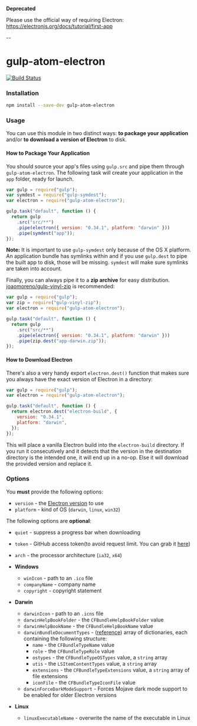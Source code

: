 **Deprecated**

Please use the official way of requiring Electron: https://electronjs.org/docs/tutorial/first-app

--

# gulp-atom-electron

[![Build Status](https://dev.azure.com/vscode/gulp-atom-electron/_apis/build/status/joaomoreno.gulp-atom-electron?branchName=master)](https://dev.azure.com/vscode/gulp-atom-electron/_build/latest?definitionId=38&branchName=master)

### Installation

```bash
npm install --save-dev gulp-atom-electron
```

### Usage

You can use this module in two distinct ways: **to package your application** and/or
**to download a version of Electron** to disk.

#### How to Package Your Application

You should source your app's files using `gulp.src` and pipe them through
`gulp-atom-electron`. The following task will create your application in
the `app` folder, ready for launch.

```javascript
var gulp = require("gulp");
var symdest = require("gulp-symdest");
var electron = require("gulp-atom-electron");

gulp.task("default", function () {
  return gulp
    .src("src/**")
    .pipe(electron({ version: "0.34.1", platform: "darwin" }))
    .pipe(symdest("app"));
});
```

**Note:** It is important to use `gulp-symdest` only because of the OS X
platform. An application bundle has symlinks within and if you use `gulp.dest`
to pipe the built app to disk, those will be missing. `symdest` will make
sure symlinks are taken into account.

Finally, you can always pipe it to a **zip archive** for easy distribution.
[joaomoreno/gulp-vinyl-zip](https://github.com/joaomoreno/gulp-vinyl-zip) is recommended:

```javascript
var gulp = require("gulp");
var zip = require("gulp-vinyl-zip");
var electron = require("gulp-atom-electron");

gulp.task("default", function () {
  return gulp
    .src("src/**")
    .pipe(electron({ version: "0.34.1", platform: "darwin" }))
    .pipe(zip.dest("app-darwin.zip"));
});
```

#### How to Download Electron

There's also a very handy export `electron.dest()` function that
makes sure you always have the exact version of Electron in a directory:

```javascript
var gulp = require("gulp");
var electron = require("gulp-atom-electron");

gulp.task("default", function () {
  return electron.dest("electron-build", {
    version: "0.34.1",
    platform: "darwin",
  });
});
```

This will place a vanilla Electron build into the `electron-build` directory.
If you run it consecutively and it detects that the version in the destination directory
is the intended one, it will end up in a no-op. Else it will download the provided version
and replace it.

### Options

You **must** provide the following options:

- `version` - the [Electron version](https://github.com/atom/electron/releases) to use
- `platform` - kind of OS (`darwin`, `linux`, `win32`)

The following options are **optional**:

- `quiet` - suppress a progress bar when downloading
- `token` - GitHub access token(to avoid request limit. You can grab it [here](https://github.com/settings/tokens))

- `arch` - the processor architecture (`ia32`, `x64`)

- **Windows**

  - `winIcon` - path to an `.ico` file
  - `companyName` - company name
  - `copyright` - copyright statement

- **Darwin**

  - `darwinIcon` - path to an `.icns` file
  - `darwinHelpBookFolder` - the `CFBundleHelpBookFolder` value
  - `darwinHelpBookName` - the `CFBundleHelpBookName` value
  - `darwinBundleDocumentTypes` - ([reference](https://developer.apple.com/library/ios/documentation/filemanagement/conceptual/documentinteraction_topicsforios/Articles/RegisteringtheFileTypesYourAppSupports.html)) array of dictionaries, each containing the following structure:
    - `name` - the `CFBundleTypeName` value
    - `role` - the `CFBundleTypeRole` value
    - `ostypes` - the `CFBundleTypeOSTypes` value, a `string` array
    - `utis` - the `LSItemContentTypes` value, a `string` array
    - `extensions` - the `CFBundleTypeExtensions` value, a `string` array of file extensions
    - `iconFile` - the `CFBundleTypeIconFile` value
  - `darwinForceDarkModeSupport` - Forces Mojave dark mode support to be enabled for older Electron versions

- **Linux**
  - `linuxExecutableName` - overwrite the name of the executable in Linux
